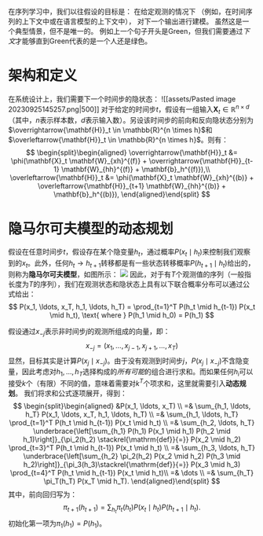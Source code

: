 在序列学习中，我们以往假设的目标是： 在给定观测的情况下 （例如，在时间序列的上下文中或在语言模型的上下文中）， 对下一个输出进行建模。 虽然这是一个典型情景，但不是唯一的。
例如上一个句子开头是Green，但我们需要通过*下文*才能够直到Green代表的是一个人还是绿色。

# 架构和定义
在系统设计上，我们需要下一个时间步的隐状态：
![[assets/Pasted image 20230925145257.png|500]]
对于给定的时间步$t$，假设有一组输入$\mathbf{X}_t \in \mathbb{R}^{n \times d}$（其中，$n$表示样本数，$d$表示输入数）。另设该时间步的前向和反向隐状态分别为$\overrightarrow{\mathbf{H}}_t \in \mathbb{R}^{n \times h}$和$\overleftarrow{\mathbf{H}}_t \in \mathbb{R}^{n \times h}$。则有：
$$
\begin{split}\begin{aligned}
\overrightarrow{\mathbf{H}}_t &= \phi(\mathbf{X}_t \mathbf{W}_{xh}^{(f)} + \overrightarrow{\mathbf{H}}_{t-1} \mathbf{W}_{hh}^{(f)}  + \mathbf{b}_h^{(f)}),\\
\overleftarrow{\mathbf{H}}_t &= \phi(\mathbf{X}_t \mathbf{W}_{xh}^{(b)} + \overleftarrow{\mathbf{H}}_{t+1} \mathbf{W}_{hh}^{(b)}  + \mathbf{b}_h^{(b)}),
\end{aligned}\end{split}
$$



# 隐马尔可夫模型的动态规划
假设在任意时间步$t$，假设存在某个隐变量$h_t$，通过概率$P(x_t \mid h_t)$来控制我们观察到的$x_t$。此外，任何$h_t \to h_{t+1}$转移都是有一些状态转移概率$P(h_{t+1} \mid h_t)$给出的，则称为**隐马尔可夫模型**，如图所示：
![](Pasted%20image%2020230924122059.png)
因此，对于有$T$个观测值的序列（一般指长度为$T$的序列），我们在观测状态和隐状态上具有以下联合概率分布可以通过公式给出：
$$
P(x_1, \ldots, x_T, h_1, \ldots, h_T) = \prod_{t=1}^T P(h_t \mid h_{t-1}) P(x_t \mid h_t), \text{ where } P(h_1 \mid h_0) = P(h_1)
$$

假设通过$x_{-j}$表示非时间步$j$的观测所组成的向量，即：
$$
x_{-j} = (x_1, \ldots, x_{j-1}, x_{j+1}, \ldots, x_{T})
$$
显然，目标其实是计算$P(x_j \mid x_{-j})$。由于没有观测到时间步$j$，$P(x_j \mid x_{-j})$不含隐变量，因此考虑对$h_1, \ldots, h_T$选择构成的*所有可能*的组合进行求和。而如果任何$h_i$可以接受$k$个（有限）不同的值，意味着需要对$k^T$个项求和，这里就需要引入**动态规划**。
我们将求和公式逐项展开，得到：
$$
\begin{split}\begin{aligned}
    &P(x_1, \ldots, x_T) \\
    =& \sum_{h_1, \ldots, h_T} P(x_1, \ldots, x_T, h_1, \ldots, h_T) \\
    =& \sum_{h_1, \ldots, h_T} \prod_{t=1}^T P(h_t \mid h_{t-1}) P(x_t \mid h_t) \\
    =& \sum_{h_2, \ldots, h_T} \underbrace{\left[\sum_{h_1} P(h_1) P(x_1 \mid h_1) P(h_2 \mid h_1)\right]}_{\pi_2(h_2) \stackrel{\mathrm{def}}{=}}
    P(x_2 \mid h_2) \prod_{t=3}^T P(h_t \mid h_{t-1}) P(x_t \mid h_t) \\
    =& \sum_{h_3, \ldots, h_T} \underbrace{\left[\sum_{h_2} \pi_2(h_2) P(x_2 \mid h_2) P(h_3 \mid h_2)\right]}_{\pi_3(h_3)\stackrel{\mathrm{def}}{=}}
    P(x_3 \mid h_3) \prod_{t=4}^T P(h_t \mid h_{t-1}) P(x_t \mid h_t)\\
    =& \dots \\
    =& \sum_{h_T} \pi_T(h_T) P(x_T \mid h_T).
\end{aligned}\end{split}
$$
其中，前向回归写为：
$$
\pi_{t+1}(h_{t+1}) = \sum_{h_t} \pi_t(h_t) P(x_t \mid h_t) P(h_{t+1} \mid h_t).
$$
初始化第一项为$\pi_1(h_1) = P(h_1)$。

